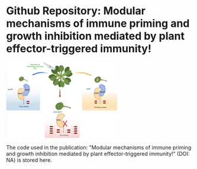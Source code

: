 # Github Repository: Modular mechanisms of immune priming and growth inhibition mediated by plant effector-triggered immunity!
<picture>
<img src="Images/GA_3.png" alt="Summary image for the "Modular mechanisms of immune priming and growth inhibition mediated by plant effector-triggered immunity!" publication, showing unequal redundancy of pad4 and sag101." width="300"/>
</picture>

The code used in the publication: "Modular mechanisms of immune priming and growth inhibition mediated by plant effector-triggered immunity!" (DOI: NA) is stored here.
